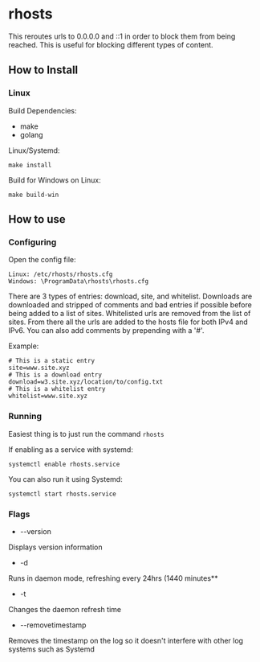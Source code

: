 # rhosts

This reroutes urls to 0.0.0.0 and ::1 in order to block them from being reached. This is useful for blocking different types of content.   

## How to Install
### Linux  

Build Dependencies:

- make
- golang

Linux/Systemd:

    make install

Build for Windows on Linux:

    make build-win

## How to use

### Configuring

Open the config file:    

    Linux: /etc/rhosts/rhosts.cfg
    Windows: \ProgramData\rhosts\rhosts.cfg
    

There are 3 types of entries: download, site, and whitelist. Downloads are downloaded and stripped of comments and bad entries if possible before being added to a list of sites. Whitelisted urls are removed from the list of sites. From there all the urls are added to the hosts file for both IPv4 and IPv6. You can also add comments by prepending with a '#'.    

Example:    

    # This is a static entry
    site=www.site.xyz
    # This is a download entry
    download=w3.site.xyz/location/to/config.txt
    # This is a whitelist entry
    whitelist=www.site.xyz
    

### Running

Easiest thing is to just run the command `rhosts`  

If enabling as a service with systemd:

    systemctl enable rhosts.service
    
You can also run it using Systemd:

    systemctl start rhosts.service
    

### Flags

- --version  

Displays version information  

- -d  

Runs in daemon mode, refreshing every 24hrs (1440 minutes**  

- -t <minutes>  

Changes the daemon refresh time

- --removetimestamp

Removes the timestamp on the log so it doesn't interfere with other log systems such as Systemd  
